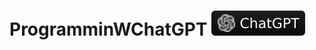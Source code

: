 # ProgramminWChatGPT [![Source](https://raw.githubusercontent.com/Nihilnia/GithubBadges/f4d265c45de030f7b6c6d949b92e7802cfafaada/ChatGPT.svg)](https://chat.openai.com/share/c73c133f-e714-49cb-9ac1-e39900c4545e)

